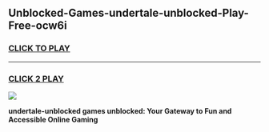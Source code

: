 
## Unblocked-Games-undertale-unblocked-Play-Free-ocw6i
<h3>
<a href="https://premium76.site?title=undertale-unblocked&ref=19M">CLICK TO PLAY</a></h3>
<hr>

<h3>
<a href="https://premium76.site?title=undertale-unblocked&ref=19M">CLICK 2 PLAY</a>
  
</h3>

<a href="https://premium76.site?title=undertale-unblocked&ref=19M"><img src="https://clearcache.store/games.png"></a>


**undertale-unblocked games unblocked: Your Gateway to Fun and Accessible Online Gaming**
